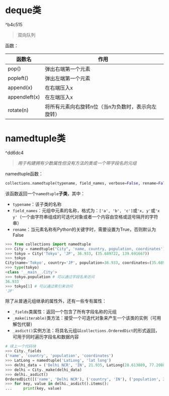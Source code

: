 # deque类

^b4c515

>双向队列

函数：

| 函数名        | 作用               |
| ------------- | ------------------ |
| pop()         | 弹出右端第一个元素 |
| popleft()     | 弹出左端第一个元素 |
| append(x)     | 在右端压入x        |
| appendleft(x) | 在左端压入x        |
| rotate(n)     | 将所有元素向右旋转n位（当n为负数时，表示向左旋转）                   |

# namedtuple类

^dd6dc4

>*用于构建拥有少数属性但没有方法的类或一个带字段名的元组*

namedtuple函数：
```python
collections.namedtuple(typename, field_names, verbose=False, rename=False)
```
该函数返回一个`namedtuple`**子类**，其中：
- `typename`：该子类的名称
- `field_names`：元组中元素的名称，格式为：`['a', 'b', 'c']`或`'x, y'`或`'x y'`（一个由字符串组成的可迭代对象或者一个内容由空格或逗号隔开的字符串）
- `rename`：当元素名称有Python的关键字时，需要设置为True，否则默认为False

```python
>>> from collections import namedtuple
>>> City = namedtuple("City", 'name, country, population, coordinates')
>>> tokyo = City('Tokyo', 'JP', 36.933, (35.689722, 139.691667))
>>> tokyo
City(name='Tokyo', country='JP', population=36.933, coordinates=(35.689722, 139.691667))
>>> type(tokyo)
<class '__main__.City'>
>>> tokyo.population # 可以通过字段名来访问
36.933
>>> tokyo[1] # 可以通过索引来访问
'JP'
```

除了从普通元组继承的属性外，还有一些专有属性：
- `_fields`类属性：返回一个包含了所有字段名称的元组
- `_make(iterable)`类方法：接受一个可迭代对象来产生一个该类的实例（可用解包代替）
- `_asdict()`实例方法：将具名元组以`collections.OrderedDict`的形式返回，可用于同时遍历字段名和数据内容
```python
# 续上一个代码块
>>> City._fields
('name', 'country', 'population', 'coordinates')
>>> LatLong = namedtuple('LatLong', 'lat long') 
>>> delhi_data = ('Delhi NCR', 'IN', 21.935, LatLong(28.613889, 77.208889)) 
>>> delhi = City._make(delhi_data) 
>>> delhi._asdict() 
OrderedDict([('name', 'Delhi NCR'), ('country', 'IN'), ('population', 21.935), ('coordinates', LatLong(lat=28.613889, long=77.208889))])
>>> for key, value in delhi._asdict().items():
...     print(key, value)
```


